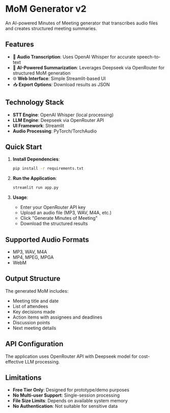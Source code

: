 # MoM Generator v2

An AI-powered Minutes of Meeting generator that transcribes audio files and creates structured meeting summaries.

## Features

- 🎵 **Audio Transcription**: Uses OpenAI Whisper for accurate speech-to-text
- 🤖 **AI-Powered Summarization**: Leverages Deepseek via OpenRouter for structured MoM generation
- 🌐 **Web Interface**: Simple Streamlit-based UI
- 📥 **Export Options**: Download results as JSON

## Technology Stack

- **STT Engine**: OpenAI Whisper (local processing)
- **LLM Engine**: Deepseek via OpenRouter API
- **UI Framework**: Streamlit
- **Audio Processing**: PyTorch/TorchAudio

## Quick Start

1. **Install Dependencies**:
   ```bash
   pip install -r requirements.txt
   ```

2. **Run the Application**:
   ```bash
   streamlit run app.py
   ```

3. **Usage**:
   - Enter your OpenRouter API key
   - Upload an audio file (MP3, WAV, M4A, etc.)
   - Click "Generate Minutes of Meeting"
   - Download the structured results

## Supported Audio Formats

- MP3, WAV, M4A
- MP4, MPEG, MPGA
- WebM

## Output Structure

The generated MoM includes:
- Meeting title and date
- List of attendees
- Key decisions made
- Action items with assignees and deadlines
- Discussion points
- Next meeting details

## API Configuration

The application uses OpenRouter API with Deepseek model for cost-effective LLM processing.

## Limitations

- **Free Tier Only**: Designed for prototype/demo purposes
- **No Multi-user Support**: Single-session processing
- **File Size Limits**: Depends on available system memory
- **No Authentication**: Not suitable for sensitive data